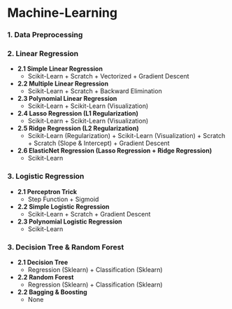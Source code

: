 # Machine-Learning
### 1. Data Preprocessing
### 2. Linear Regression
- **2.1 Simple Linear Regression**
  - Scikit-Learn + Scratch + Vectorized + Gradient Descent
- **2.2 Multiple Linear Regression**
  - Scikit-Learn + Scratch + Backward Elimination
- **2.3 Polynomial Linear Regression**
  - Scikit-Learn + Scikit-Learn (Visualization)
- **2.4 Lasso Regression (L1 Regularization)**
  - Scikit-Learn + Scikit-Learn (Visualization)
- **2.5 Ridge Regression (L2 Regularization)**
  - Scikit-Learn (Regularization) + Scikit-Learn (Visualization) + Scratch + Scratch (Slope & Intercept) + Gradient Descent
- **2.6 ElasticNet Regression (Lasso Regression + Ridge Regression)**
  - Scikit-Learn
### 3. Logistic Regression
- **2.1 Perceptron Trick**
  - Step Function + Sigmoid
- **2.2 Simple Logistic Regression**
  - Scikit-Learn + Scratch + Gradient Descent
- **2.3 Polynomial Logistic Regression**
  - Scikit-Learn
### 3. Decision Tree & Random Forest
- **2.1 Decision Tree**
  - Regression (Sklearn) + Classification (Sklearn)
- **2.2 Random Forest**
  - Regression (Sklearn) + Classification (Sklearn)
- **2.2 Bagging & Boosting**
  - None
